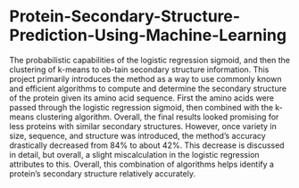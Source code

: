 # Protein-Secondary-Structure-Prediction-Using-Machine-Learning

The probabilistic capabilities of the logistic regression sigmoid, and then the clustering of k-means to ob-tain secondary structure information. This project primarily introduces the method as a way to use commonly known and efficient algorithms to compute and determine the secondary structure of the protein given its amino acid sequence. First the amino acids were passed through the logistic regression sigmoid, then combined with the k-means clustering algorithm. Overall, the final results looked promising for less proteins with similar secondary structures. However, once variety in size, sequence, and structure was introduced, the method’s accuracy drastically decreased from 84% to about 42%. This decrease is discussed in detail, but overall, a slight miscalculation in the logistic regression attributes to this. Overall, this combination of algorithms helps identify a protein’s secondary structure relatively accurately. 
